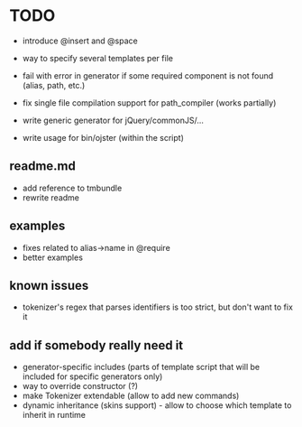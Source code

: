 # TODO

* introduce @insert and @space
* way to specify several templates per file

* fail with error in generator if some required component is not found (alias, path, etc.)
* fix single file compilation support for path_compiler (works partially)

* write generic generator for jQuery/commonJS/...

* write usage for bin/ojster (within the script)

## readme.md

* add reference to tmbundle
* rewrite readme

## examples

* fixes related to alias->name in @require
* better examples

## known issues

* tokenizer's regex that parses identifiers is too strict, but don't want to fix it

## add if somebody really need it

* generator-specific includes (parts of template script that will be included for specific generators only)
* way to override constructor (?)
* make Tokenizer extendable (allow to add new commands)
* dynamic inheritance (skins support) - allow to choose which template to inherit in runtime
